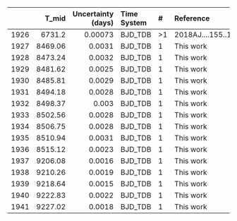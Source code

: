|      |   T_mid |   Uncertainty (days) | Time System   | #   | Reference           |
|-----:|--------:|---------------------:|:--------------|:----|:--------------------|
| 1926 | 6731.2  |              0.00073 | BJD_TDB       | >1  | 2018AJ....155..112B |
| 1927 | 8469.06 |              0.0031  | BJD_TDB       | 1   | This work           |
| 1928 | 8473.24 |              0.0032  | BJD_TDB       | 1   | This work           |
| 1929 | 8481.62 |              0.0025  | BJD_TDB       | 1   | This work           |
| 1930 | 8485.81 |              0.0029  | BJD_TDB       | 1   | This work           |
| 1931 | 8494.18 |              0.0028  | BJD_TDB       | 1   | This work           |
| 1932 | 8498.37 |              0.003   | BJD_TDB       | 1   | This work           |
| 1933 | 8502.56 |              0.0028  | BJD_TDB       | 1   | This work           |
| 1934 | 8506.75 |              0.0028  | BJD_TDB       | 1   | This work           |
| 1935 | 8510.94 |              0.0031  | BJD_TDB       | 1   | This work           |
| 1936 | 8515.12 |              0.0023  | BJD_TDB       | 1   | This work           |
| 1937 | 9206.08 |              0.0016  | BJD_TDB       | 1   | This work           |
| 1938 | 9210.26 |              0.0019  | BJD_TDB       | 1   | This work           |
| 1939 | 9218.64 |              0.0015  | BJD_TDB       | 1   | This work           |
| 1940 | 9222.83 |              0.0022  | BJD_TDB       | 1   | This work           |
| 1941 | 9227.02 |              0.0018  | BJD_TDB       | 1   | This work           |